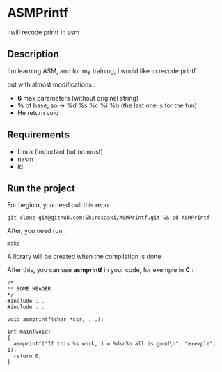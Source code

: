 # ASMPrintf
I will recode printf in asm

## Description

I'm learning ASM, and for my training, I would like to recode printf

but with almost modifications :

* **6** max parameters (without originel string)
* **%** of base, so -> %d %s %c %i %b (the last one is for the fun)
* He return void

## Requirements

* Linux (Important but no must)
* nasm
* ld

## Run the project

For beginin, you need pull this repo :

```
git clone git@github.com:Shirosaaki/ASMPrintf.git && cd ASMPrintf
```

After, you need run :

```
make
```

A library will be created when the compilation is done

After this, you can use **asmprintf** in your code, for exemple in **C** :

```
/*
** SOME HEADER
*/
#include ...
#include ...

void asmprintf(char *str, ...);

int main(void)
{
  asmprintf("If this %s work, 1 = %d\nSo all is good\n", "exemple", 1);
  return 0;
}
```
